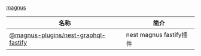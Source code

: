 [magnus](https://github.com/notadd/magnus)


| 名称                                                                              | 简介                     |
|---------------------------------------------------------------------------------|------------------------|
| [@magnus-plugins/nest-graphql-fastify](packages/nest-graphql-fastify/README.md) | nest  magnus fastify插件 |
